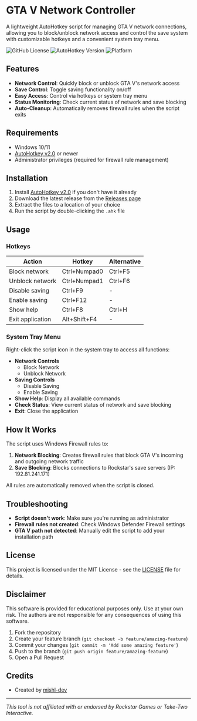 # GTA V Network Controller

A lightweight AutoHotkey script for managing GTA V network connections, allowing you to block/unblock network access and control the save system with customizable hotkeys and a convenient system tray menu.

![GitHub License](https://img.shields.io/badge/License-MIT-green.svg)
![AutoHotkey Version](https://img.shields.io/badge/AutoHotkey-v2.0-blue)
![Platform](https://img.shields.io/badge/platform-Windows-lightgrey)

## Features

- **Network Control**: Quickly block or unblock GTA V's network access
- **Save Control**: Toggle saving functionality on/off
- **Easy Access**: Control via hotkeys or system tray menu
- **Status Monitoring**: Check current status of network and save blocking
- **Auto-Cleanup**: Automatically removes firewall rules when the script exits

## Requirements

- Windows 10/11
- [AutoHotkey v2.0](https://www.autohotkey.com/) or newer
- Administrator privileges (required for firewall rule management)

## Installation

1. Install [AutoHotkey v2.0](https://www.autohotkey.com/download/) if you don't have it already
2. Download the latest release from the [Releases page](https://github.com/mishl-dev/gtav-network-hotkeys/releases)
3. Extract the files to a location of your choice
4. Run the script by double-clicking the `.ahk` file

## Usage

### Hotkeys

| Action | Hotkey | Alternative |
|--------|--------|-------------|
| Block network | Ctrl+Numpad0 | Ctrl+F5 |
| Unblock network | Ctrl+Numpad1 | Ctrl+F6 |
| Disable saving | Ctrl+F9 | - |
| Enable saving | Ctrl+F12 | - |
| Show help | Ctrl+F8 | Ctrl+H |
| Exit application | Alt+Shift+F4 | - |

### System Tray Menu

Right-click the script icon in the system tray to access all functions:

- **Network Controls**
  - Block Network
  - Unblock Network
- **Saving Controls**
  - Disable Saving
  - Enable Saving
- **Show Help**: Display all available commands
- **Check Status**: View current status of network and save blocking
- **Exit**: Close the application

## How It Works

The script uses Windows Firewall rules to:

1. **Network Blocking**: Creates firewall rules that block GTA V's incoming and outgoing network traffic
2. **Save Blocking**: Blocks connections to Rockstar's save servers (IP: 192.81.241.171)

All rules are automatically removed when the script is closed.

## Troubleshooting

- **Script doesn't work**: Make sure you're running as administrator
- **Firewall rules not created**: Check Windows Defender Firewall settings
- **GTA V path not detected**: Manually edit the script to add your installation path

## License

This project is licensed under the MIT License - see the [LICENSE](LICENSE) file for details.

## Disclaimer

This software is provided for educational purposes only. Use at your own risk. The authors are not responsible for any consequences of using this software.

1. Fork the repository
2. Create your feature branch (`git checkout -b feature/amazing-feature`)
3. Commit your changes (`git commit -m 'Add some amazing feature'`)
4. Push to the branch (`git push origin feature/amazing-feature`)
5. Open a Pull Request

## Credits

- Created by [mishl-dev](https://github.com/mishl-dev)

---

*This tool is not affiliated with or endorsed by Rockstar Games or Take-Two Interactive.*
